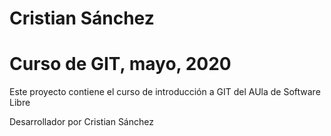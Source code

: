 # Cristian Sánchez
# Curso de GIT, mayo, 2020

Este proyecto contiene el curso de introducción a GIT del AUla de Software Libre

Desarrollador por Cristian Sánchez
